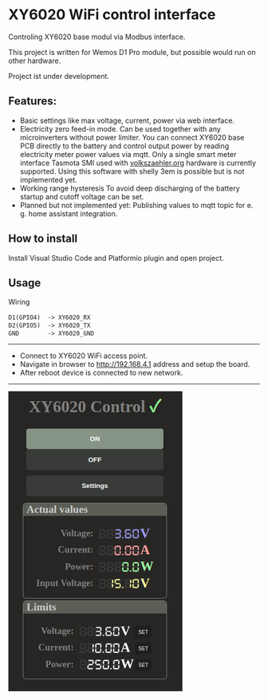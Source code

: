 # XY6020 WiFi control interface

Controling XY6020 base modul via Modbus interface.

This project is written for Wemos D1 Pro module, 
but possible would run on other hardware.

Project ist under development.

## Features:

* Basic settings like max voltage, current, power via web interface.
* Electricity zero feed-in mode. Can be used together with any microinverters without power limiter.
You can connect XY6020 base PCB directly to the battery and control output power by reading electricity 
meter power values via mqtt. Only a single smart meter interface Tasmota SMI used with 
[volkszaehler.org](https://wiki.volkszaehler.org/hardware/controllers/ir-schreib-lesekopf-ttl-ausgang) hardware is currently supported.
Using this software with shelly 3em is possible but is not implemented yet.
* Working range hysteresis
To avoid deep discharging of the battery startup and cutoff voltage can be set.
* Planned but not implemented yet: Publishing values to mqtt topic for e. g. home assistant integration. 

## How to install

Install Visual Studio Code and Platformio plugin and open project.


   
## Usage
Wiring

    D1(GPIO4)  -> XY6020_RX 
    D2(GPIO5)  -> XY6020_TX 
    GND        -> XY6020_GND

-----------------

* Connect to XY6020 WiFi access point. 
* Navigate in browser to http://192.168.4.1 address and setup the board. 
* After reboot device is connected to new network.

-----------------


   ![Main page](doc/main.png "")
